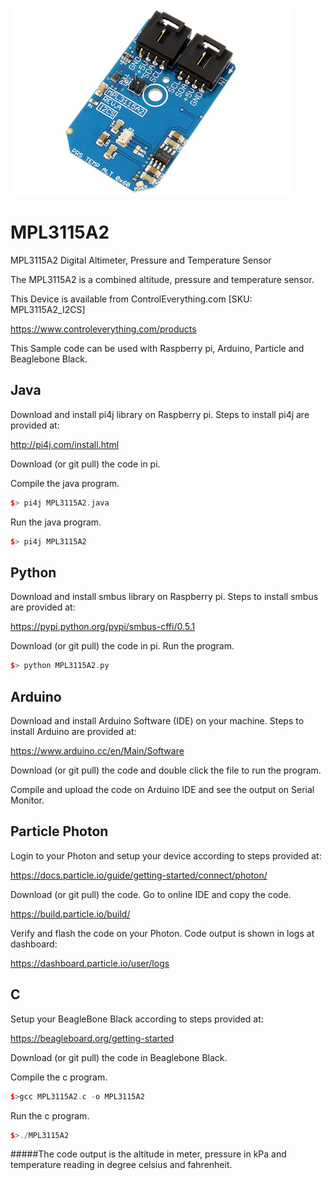 [![MPL3115A2](MPL3115A2_I2CS.png)](https://www.controleverything.com/products)
# MPL3115A2
MPL3115A2 Digital Altimeter, Pressure and Temperature Sensor

The MPL3115A2 is a combined altitude, pressure and temperature sensor.

This Device is available from ControlEverything.com [SKU: MPL3115A2_I2CS]

https://www.controleverything.com/products

This Sample code can be used with Raspberry pi, Arduino, Particle and Beaglebone Black.

## Java
Download and install pi4j library on Raspberry pi. Steps to install pi4j are provided at:

http://pi4j.com/install.html

Download (or git pull) the code in pi.

Compile the java program.
```cpp
$> pi4j MPL3115A2.java
```

Run the java program.
```cpp
$> pi4j MPL3115A2
```

## Python
Download and install smbus library on Raspberry pi. Steps to install smbus are provided at:

https://pypi.python.org/pypi/smbus-cffi/0.5.1

Download (or git pull) the code in pi. Run the program.

```cpp
$> python MPL3115A2.py
```

## Arduino
Download and install Arduino Software (IDE) on your machine. Steps to install Arduino are provided at:

https://www.arduino.cc/en/Main/Software

Download (or git pull) the code and double click the file to run the program.

Compile and upload the code on Arduino IDE and see the output on Serial Monitor.


## Particle Photon

Login to your Photon and setup your device according to steps provided at:

https://docs.particle.io/guide/getting-started/connect/photon/

Download (or git pull) the code. Go to online IDE and copy the code.

https://build.particle.io/build/

Verify and flash the code on your Photon. Code output is shown in logs at dashboard:

https://dashboard.particle.io/user/logs

## C

Setup your BeagleBone Black according to steps provided at:

https://beagleboard.org/getting-started

Download (or git pull) the code in Beaglebone Black.

Compile the c program.
```cpp
$>gcc MPL3115A2.c -o MPL3115A2
```
Run the c program.
```cpp
$>./MPL3115A2
```
#####The code output is the altitude in meter, pressure in kPa and temperature reading in degree celsius and fahrenheit.
